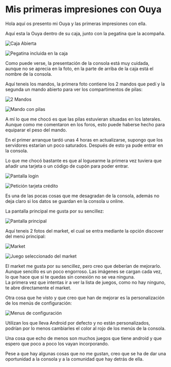 # Mis primeras impresiones con Ouya

Hola aquí os presento mi Ouya y las primeras impresiones con ella.

Aquí esta la Ouya dentro de su caja, junto con la pegatina que la acompaña.

![Caja Abierta](../imagenes/ouya/IMAG0688.jpg)

![Pegatina incluida en la caja](../imagenes/ouya/IMAG0697.jpg)


Como puede verse, la presentación de la consola está muy cuidada, aunque no se aprecia en la foto, en la parte de arriba de la caja está el nombre de la consola.

Aquí teneis los mandos, la primera foto contiene los 2 mandos que pedí y la segunda un mando abierto para ver los compartimentos de pilas:

![2 Mandos](../imagenes/ouya/IMAG0689.jpg)

![Mando con pilas](../imagenes/ouya/IMAG0694.jpg)

 A mí lo que me chocó es que las pilas estuvieran situadas en los laterales. Aunque como me comentaron en los foros, esto puede haberse hecho para equiparar el peso del mando.

En el primer arranque tardó unas 4 horas en actualizarse, supongo que los servidores estarían un poco saturados.
Después de esto ya pude entrar en la consola.

Lo que me chocó bastante es que al loguearme la primera vez tuviera que añadir una tarjeta o un código de cupón para poder entrar.

![Pantalla login](../imagenes/ouya/IMAG0698.jpg)

![Petición tarjeta crédito](../imagenes/ouya/IMAG0699.jpg)


Es una de las pocas cosas que me desagradan de la consola, además no deja claro si los datos se guardan en la consola u online.

La pantalla principal me gusta por su sencillez:

![Pantalla principal](../imagenes/ouya/IMAG0700.jpg)

Aquí teneis 2 fotos del market, el cual se entra mediante la opción discover del menú principal:

![Market](../imagenes/ouya/IMAG0701.jpg)

![Juego seleccionado del market](../imagenes/ouya/IMAG0702.jpg)

El market me gusta por su sencillez, pero creo que deberían de mejorarlo. Aunque sencillo es un poco engorroso.
Las imágenes se cargan cada vez, lo que hace que si te quedas sin conexión no se vea ninguna.  
La primera vez que intentas ir a ver la lista de juegos, como no hay ninguno, te abre directamente el market.

Otra cosa que he visto y que creo que han de mejorar es la personalización de los menús de configuración:

![Menus de configuración](../imagenes/ouya/IMAG0703.jpg)

Utilizan los que lleva Android por defecto y no están personalizados, podrían por lo menos cambiarles el color al rojo de los menús de la consola.


Una cosa que echo de menos son muchos juegos que tiene android y que espero que poco a poco los vayan incorporando.

Pese a que hay algunas cosas que no me gustan, creo que se ha de dar una oportunidad a la consola y a la comunidad que hay detrás de ella.
